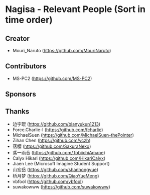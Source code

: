 ﻿# Nagisa - Relevant People (Sort in time order)

## Creator
- Mouri_Naruto (https://github.com/MouriNaruto)

## Contributors
- MS-PC2 (https://github.com/MS-PC2)

## Sponsors

## Thanks
- 边宇琨 (https://github.com/bianyukun1213)
- Force.Charlie-I (https://github.com/fcharlie)
- MichaelSuen (https://github.com/MichaelSuen-thePointer)
- Zihan Chen (https://github.com/vczh)
- 落樱 (https://github.com/SakuraNeko)
- 鳶一雨音 (https://github.com/TobiichiAmane)
- Calyx Hikari (https://github.com/HikariCalyx)
- Jiaen Lee (Microsoft Imagine Student Support)
- 山宏岳 (https://github.com/shanhongyue)
- 桥月梦 (https://github.com/QiaoYueMeng)
- vbfool (https://github.com/vbfool)
- suwakowww (https://github.com/suwakowww)
